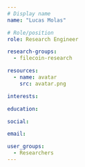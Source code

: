 ```yaml
---
# Display name
name: "Lucas Molas"

# Role/position
role: Research Engineer

research-groups:
  - filecoin-research

resources:
  - name: avatar
    src: avatar.png

interests:

education:

social:

email:

user_groups:
  - Researchers
---
```

